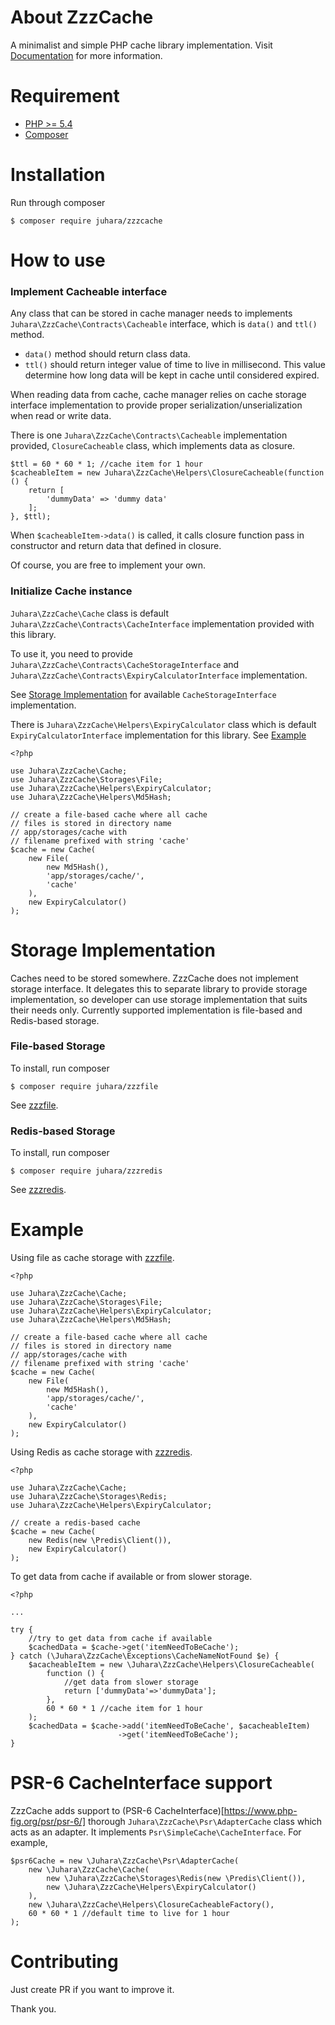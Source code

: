 # About ZzzCache
A minimalist and simple PHP cache library implementation. Visit
[Documentation](https://v3.juhara.com/zzzcache.html) for more information.

# Requirement
- [PHP >= 5.4](https://php.net)
- [Composer](https://getcomposer.org)

# Installation
Run through composer

    $ composer require juhara/zzzcache

# How to use

### Implement Cacheable interface

Any class that can be stored in cache manager needs to implements `Juhara\ZzzCache\Contracts\Cacheable` interface, which is `data()` and `ttl()` method.

- `data()` method should return class data.
- `ttl()` should return integer value of time to live in millisecond. This value determine how long data will be kept in cache until considered expired.

When reading data from cache, cache manager relies on cache storage interface implementation to provide proper serialization/unserialization when read or write data.

There is one `Juhara\ZzzCache\Contracts\Cacheable` implementation provided, `ClosureCacheable` class, which implements data as closure.

    $ttl = 60 * 60 * 1; //cache item for 1 hour
    $cacheableItem = new Juhara\ZzzCache\Helpers\ClosureCacheable(function () {
        return [
            'dummyData' => 'dummy data'
        ];
    }, $ttl);

When `$cacheableItem->data()` is called, it calls closure function pass in constructor and return data that defined in closure.

Of course, you are free to implement your own.

### Initialize Cache instance

`Juhara\ZzzCache\Cache` class is default `Juhara\ZzzCache\Contracts\CacheInterface`
implementation provided with this library.

To use it, you need to provide `Juhara\ZzzCache\Contracts\CacheStorageInterface`
 and `Juhara\ZzzCache\Contracts\ExpiryCalculatorInterface` implementation.

See [Storage Implementation](#storage-implementation) for available `CacheStorageInterface` implementation.

There is `Juhara\ZzzCache\Helpers\ExpiryCalculator` class which is default `ExpiryCalculatorInterface` implementation for this library. See [Example](#example)

    <?php

    use Juhara\ZzzCache\Cache;
    use Juhara\ZzzCache\Storages\File;
    use Juhara\ZzzCache\Helpers\ExpiryCalculator;
    use Juhara\ZzzCache\Helpers\Md5Hash;

    // create a file-based cache where all cache
    // files is stored in directory name
    // app/storages/cache with
    // filename prefixed with string 'cache'
    $cache = new Cache(
        new File(
            new Md5Hash(),
            'app/storages/cache/',
            'cache'
        ),
        new ExpiryCalculator()
    );

# Storage Implementation
Caches need to be stored somewhere. ZzzCache does not implement storage interface.
It delegates this to separate library to provide storage implementation,
so developer can use storage implementation that suits their needs only.
Currently supported implementation is file-based and Redis-based storage.

### File-based Storage

To install, run composer

    $ composer require juhara/zzzfile

See [zzzfile](https://github.com/zamronypj/zzzfile).

### Redis-based Storage

To install, run composer

    $ composer require juhara/zzzredis

See [zzzredis](https://github.com/zamronypj/zzzredis).

# Example

Using file as cache storage with [zzzfile](https://github.com/zamronypj/zzzfile).

    <?php

    use Juhara\ZzzCache\Cache;
    use Juhara\ZzzCache\Storages\File;
    use Juhara\ZzzCache\Helpers\ExpiryCalculator;
    use Juhara\ZzzCache\Helpers\Md5Hash;

    // create a file-based cache where all cache
    // files is stored in directory name
    // app/storages/cache with
    // filename prefixed with string 'cache'
    $cache = new Cache(
        new File(
            new Md5Hash(),
            'app/storages/cache/',
            'cache'
        ),
        new ExpiryCalculator()
    );

Using Redis as cache storage with [zzzredis](https://github.com/zamronypj/zzzredis).

    <?php

    use Juhara\ZzzCache\Cache;
    use Juhara\ZzzCache\Storages\Redis;
    use Juhara\ZzzCache\Helpers\ExpiryCalculator;

    // create a redis-based cache
    $cache = new Cache(
        new Redis(new \Predis\Client()),
        new ExpiryCalculator()
    );

To get data from cache if available or from slower storage.

    <?php

    ...

    try {
        //try to get data from cache if available
        $cachedData = $cache->get('itemNeedToBeCache');        
    } catch (\Juhara\ZzzCache\Exceptions\CacheNameNotFound $e) {
        $acacheableItem = new \Juhara\ZzzCache\Helpers\ClosureCacheable(
            function () {
                //get data from slower storage
                return ['dummyData'=>'dummyData'];
            },
            60 * 60 * 1 //cache item for 1 hour
        );
        $cachedData = $cache->add('itemNeedToBeCache', $acacheableItem)
                            ->get('itemNeedToBeCache');
    }

# PSR-6 CacheInterface support

ZzzCache adds support to (PSR-6 CacheInterface)[https://www.php-fig.org/psr/psr-6/]
thorough `Juhara\ZzzCache\Psr\AdapterCache` class which acts as an adapter. It
implements `Psr\SimpleCache\CacheInterface`. For example,

```
$psr6Cache = new \Juhara\ZzzCache\Psr\AdapterCache(
    new \Juhara\ZzzCache\Cache(
        new \Juhara\ZzzCache\Storages\Redis(new \Predis\Client()),
        new \Juhara\ZzzCache\Helpers\ExpiryCalculator()
    ),
    new \Juhara\ZzzCache\Helpers\ClosureCacheableFactory(),
    60 * 60 * 1 //default time to live for 1 hour
);
```

# Contributing

Just create PR if you want to improve it.

Thank you.
